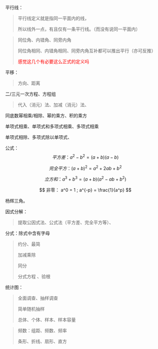 平行线：

> 平行线定义就是指同一平面内的线，
>
> 所以线外一点，有且仅有一条平行线。（而没有说同一平面内）

> 同位角、内错角、同旁内角
>
> 同位角相同、内错角相同、同旁内角互补都可以推出平行（亦可反推）
>
> <font color = red>感觉这几个有必要这么正式的定义吗</font>



平移：

> 方向、距离



二/三元一次方程、方程组

>  代入（消元）法、加减（消元）法、   



同底数幂相乘/相除、幂的乘方、积的乘方  

单项式相乘、单项式和多项式相乘、多项式相乘  

单项式相除、多项式除以单项式、



公式：
$$
平方差： a^2 - b^2 = (a + b)(a - b)
$$

$$
完全平方： (a + b)^2 = a^2 + 2ab + b^2
$$

$$
立方和： a^3 + b^3 = (a + b)(a^2 - ab + b^2)
$$

$$
非零： a^0 = 1 ; a^{-p} = \frac{1}{a^p}
$$

杨辉三角。



因式分解：

> 提取公因式法、公式法（平方差、完全平方等）、



分式：除式中含有字母  

> 约分、最简  
>
> 加减乘除
>
> 同分  
>
> 分式方程 、验根  

 

统计图：

> 全面调查、抽样调查
>
> 简单随机抽样
>
> 总体、个体、样本、样本容量

> 频数：组距、频数、频率
>
> 条形、折线、扇形、直方





